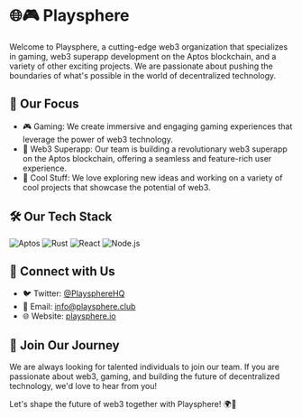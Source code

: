 # 🌐🎮 Playsphere

Welcome to Playsphere, a cutting-edge web3 organization that specializes in gaming, web3 superapp development on the Aptos blockchain, and a variety of other exciting projects. We are passionate about pushing the boundaries of what's possible in the world of decentralized technology.

## 🎯 Our Focus

- 🎮 Gaming: We create immersive and engaging gaming experiences that leverage the power of web3 technology.
- 🚀 Web3 Superapp: Our team is building a revolutionary web3 superapp on the Aptos blockchain, offering a seamless and feature-rich user experience.
- 🎨 Cool Stuff: We love exploring new ideas and working on a variety of cool projects that showcase the potential of web3.

## 🛠️ Our Tech Stack

![Aptos](https://img.shields.io/badge/Aptos-Blockchain-blue)
![Rust](https://img.shields.io/badge/Rust-Programming%20Language-orange)
![React](https://img.shields.io/badge/React-Frontend-blue)
![Node.js](https://img.shields.io/badge/Node.js-Backend-green)

## 🤝 Connect with Us

- 🐦 Twitter: [@PlaysphereHQ](https://twitter.com/PlaysphereHQ)
- 📧 Email: info@playsphere.club
- 🌐 Website: [playsphere.io](https://playsphere.club)

## 🚀 Join Our Journey

We are always looking for talented individuals to join our team. If you are passionate about web3, gaming, and building the future of decentralized technology, we'd love to hear from you!

Let's shape the future of web3 together with Playsphere! 🌍💫
